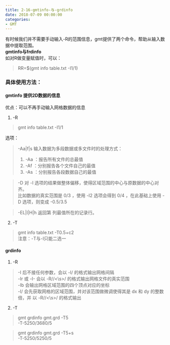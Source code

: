 ```yaml
---
title: 2-16-gmtinfo-与-grdinfo
date: 2018-07-09 00:00:00
categories:
- GMT
---
```

有时候我们并不需要手动输入-R的范围信息，gmt提供了两个命令，帮助从输入数据中提取范围。    
**gmtinfo与frdinfo**    
如对R做变量赋值时，可以：    
> RR=$(gmt info table.txt -I1/1)

### 具体使用方法：  
#### gmtinfo 提供2D数据的信息
优点：可以不再手动输入网格数据的信息 
1. -R 
> gmt info table.txt -I1/1

选项：  
> -Aa|f|s 输入数据为多段数据或多文件时的处理方式：
> 1. -Aa ：报告所有文件的总最值
> 2. -Af ：分别报告各个文件自己的最值
> 3. -As ：分别报告各段数据自己的最值

> -D 对 -I 选项的结果做整体偏移，使得区域范围的中心与原数据的中心对齐。  
> 比如数据的真实范围是 0/3 ，使用 -I2 选项会得到 0/4 ，在此基础上使用 -D 选项，则变成 -0.5/3.5

> -EL|l|H|h<col> 返回第 <col> 列最值所在的记录行。

2. -T  
> gmt info table.txt  -T0.5+c2  
> 注意：-T与-I只能二选一

#### grdinfo
1. -R  
> -I 后不接任何参数，会以 -I<xinc>/<yinc> 的格式输出网格间隔  
> -Ir 或 -I- 会以 -R<w>/<e>/<\s>/<n> 的格式输出网格文件的真实范围  
> -Ib 会输出网格区域范围的四个顶点对应的坐标   
> -I<dx>/<dy> 会先获取网格的区域范围，并对该范围做微调使得其是 dx 和 dy 的整数倍，并
以 -R<w>/<e>/<\s>/<n> 的格式输出
2. -T 

> gmt grdinfo gmt.grd -T5  
> -T-5250/3680/5

> gmt grdinfo gmt.grd -T5+s  
> -T-5250/5250/5
